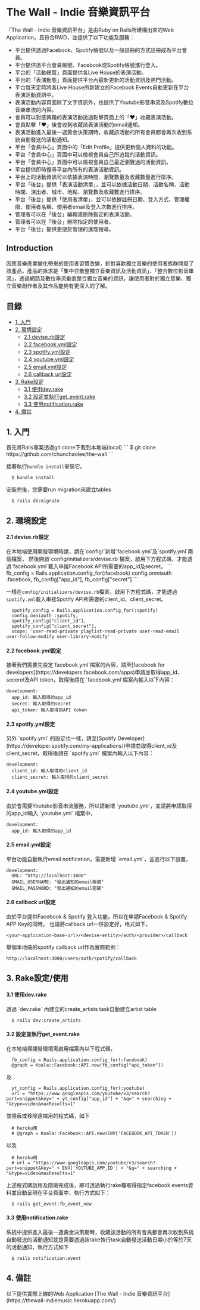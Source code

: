 The Wall - Indie 音樂資訊平台
===
「The Wall - Indie 音樂資訊平台」是由Ruby on Rails所建構出來的Web Application，且符合RWD，並提供了以下功能及服務：

- 平台提供透過Facebook、Spotify帳號以及一般註冊的方式註冊成為平台會員。
- 平台提供透平台會員帳號、Facebook或Spotify帳號進行登入。
- 平台的「活動總覽」頁面提供各Live House的表演活動。
- 平台的「表演動態」頁面提供平台內最新更新的活動資訊及熱門活動。
- 平台每天定時將各Live House所新建立的Facebook Events自動更新在平台表演活動資訊中。
- 表演活動內容頁面除了文字資訊外，也提供了Youtube影音串流及Spotify數位音樂串流的內容。
- 會員可以對感興趣的表演活動透過點擊頁面上的「♥」收藏表演活動。
- 會員點擊「♥」後會收到收藏該表演活動的email通知。
- 表演活動進入最後一週黃金決策期時，收藏該活動的所有會員都會再次收到系統自動發送的活動通知。
- 平台「會員中心」頁面中的「Edit Profile」提供更新個人資料的功能。
- 平台「會員中心」頁面中可以檢視會員自己所追蹤的活動資訊。
- 平台「會員中心」頁面中可以檢視會員自己最近瀏覽過的活動資訊。
- 平台提供即時搜尋平台內所有的表演活動資訊。
- 平台上的活動資訊可以依據表演時間、瀏覽數量及收藏數量進行排序。
- 平台「後台」提供「表演活動清單」，並可以依據活動日期、活動名稱、活動時間、演出者、城市、地點、瀏覽數及收藏數進行排序。
- 平台「後台」提供「使用者清單」，並可以依據註冊日期、登入方式、管理權限、使用者名稱、使用者email及登入次數進行排序。
- 管理者可以在「後台」編輯或刪除指定的表演活動。
- 管理者可以在「後台」刪除指定的使用者。
- 平台「後台」提供更便於管理的進階搜尋。


Introduction
---
因應音樂​​產業變化帶來的使用者習慣改變，針對喜歡獨立音樂的使用者族群開發了該產品，產品的訴求是​​「集中並彙整獨立音樂資訊及活動資訊」、「整合數位影音串流」，透過網路及數位串流垂直整合獨立音樂的資訊，讓使用者對於獨立音樂、獨立音樂創作者及其作品能夠有更深入的了解。


目錄
---
* [1. 入門](#1)
* [2. 環境設定](#2)
    * [2.1 devise.rb設定](#2.1)
    * [2.2 facebook.yml設定](#2.2)
    * [2.3 spotify.yml設定](#2.3)
    * [2.4 youtube.yml設定](#2.4)
    * [2.5 email.yml設定](#2.5)
    * [2.6 callback url設定](#2.6)
* [3. Rake設定](#3)
    * [3.1 使用dev.rake](#3.1)
    * [3.2 設定並執行get_event.rake](#3.2)
    * [3.3 使用notification.rake](#3.3)
* [4. 備註](#4)



<h2 id="1">1. 入門</h2>
首先將Rails專案透過git clone下載到本地端(local)
```
  $ git clone https://github.com/chunchaolee/the-wall
```
 
接著執行`bundle install`安裝它。
```
  $ bundle install
```

安裝完後，您需要run migration來建立tables
```
  $ rails db:migrate
```


<h2 id="2">2. 環境設定</h2>
<h4 id="2.1">2.1 devise.rb設定</h4>
在本地端使用開發環境時請，請在`config/`新增`facebook.yml`及`spotify.yml`兩個檔案，
然後開啟`config/initializers/devise.rb`檔案，啟用下方程式碼，才能透過`facebook.yml`載入串接Facebook API所需要的app_id及secret。
```
  fb_config = Rails.application.config_for(:facebook)
  config.omniauth :facebook,
  fb_config["app_id"],
  fb_config["secret"]
```

一樣在`config/initializers/devise.rb`檔案，啟用下方程式碼，才能透過`spotify.yml`載入串接Spotify API所需要的client_id、client_secret。
```
  spotify_config = Rails.application.config_for(:spotify)
  config.omniauth :spotify,
  spotify_config["client_id"], 
  spotify_config["client_secret"],
  scope: 'user-read-private playlist-read-private user-read-email user-follow-modify user-library-modify'
```

<h4 id="2.2">2.2 facebook.yml設定</h4>
接著我們需要先設定`facebook.yml`檔案的內容，請至[facebook for developers](https://developers.facebook.com/apps)申請並取得app_id、seceret及API token，取得後請在 `facebook.yml`檔案內輸入以下內容：

```
development:
  app_id: 輸入取得的app_id
  secret: 輸入取得的secret
  api_token: 輸入取得的API token
```

<h4 id="2.3">2.3 spotify.yml設定</h4>
另外 `spotify.yml` 的設定也一樣，請至[Spotify Developer](https://developer.spotify.com/my-applications/)申請並取得client_id及client_secret，取得後請在 `spotify.yml` 檔案內輸入以下內容：

```
development:
  client_id: 輸入取得的client_id
  client_secret: 輸入取得的client_secret
```

<h4 id="2.4">2.4 youtube.yml設定</h4>
由於會需要Youtube影音串流服務，所以請新增 `youtube.yml`，並請將申請取得的app_id輸入 `youtube.yml` 檔案中，

```
development:
  app_id: 輸入取得的app_id
```

<h4 id="2.5">2.5 email.yml設定</h4>
平台功能自動執行email notification，需要新增 `email.yml`，並進行以下設置，

```
development:
  URL: "http://localhost:3000"
  GMAIL_USERNAME: "發出通知的email帳號"
  GMAIL_PASSWORD: "發出通知的email密碼"
```

<h4 id="2.6">2.6 callback url設定</h4>
由於平台提供Facebook & Spotify 登入功能，所以在申請Facebook & Spotify APP Key的同時，
也請將callback url一併設定好，格式如下，


```
<your-application-base-url>/<devise-entity>/auth/<provider>/callback
```

舉個本地端的spotify callback url作為實際範例：

```
http://localhost:3000/users/auth/spotify/callback
```


<h2 id="3">3. Rake設定/使用</h2>
<h4 id="3.1">3.1 使用dev.rake</h4>
透過 `dev.rake` 內建立的create_artists task自動建立artist table

```
  $ rails dev:create_artists
```

<h4 id="3.2">3.2 設定並執行get_event.rake</h4>
在本地端得開發環境需啟用檔案內以下程式碼，

```
  fb_config = Rails.application.config_for(:facebook)
  @graph = Koala::Facebook::API.new(fb_config["api_token"])
```

及

```
  yt_config = Rails.application.config_for(:youtube)
  url = "https://www.googleapis.com/youtube/v3/search?part=snippet&key=" + yt_config["app_id"] + "&q=" + searching + "&type=video&maxResults=1"
```

並隱蔽或移除遠端用的程式碼，如下

```
  # heroku用
  # @graph = Koala::Facebook::API.new(ENV['FACEBOOK_API_TOKEN'])
```

以及

```
  # heroku用
  # url = "https://www.googleapis.com/youtube/v3/search?part=snippet&key=" + ENV['YOUTUBE_APP_ID'] + "&q=" + searching + "&type=video&maxResults=1"

```

上述程式碼啟用及隱蔽完成後，即可透過執行rake檔取得指定facebook events資料並自動呈現在平台頁面中，執行方式如下：

```
  $ rails get_event:fb_event_new
```

<h4 id="3.3">3.3 使用notification.rake</h4>
系統中提供進入最後一週黃金決策期時，收藏該活動的所有會員都會再次收到系統自動發送的活動通知就是需要透過該rake執行task自動發送活動日期小於等於7天的活動通知，執行方式如下

```
  $ rails notification:event
```


<h2 id="4">4. 備註</h2>
以下提供實際上線的Web Application
[The Wall - Indie 音樂資訊平台](https://thewall-indiemusic.herokuapp.com/)